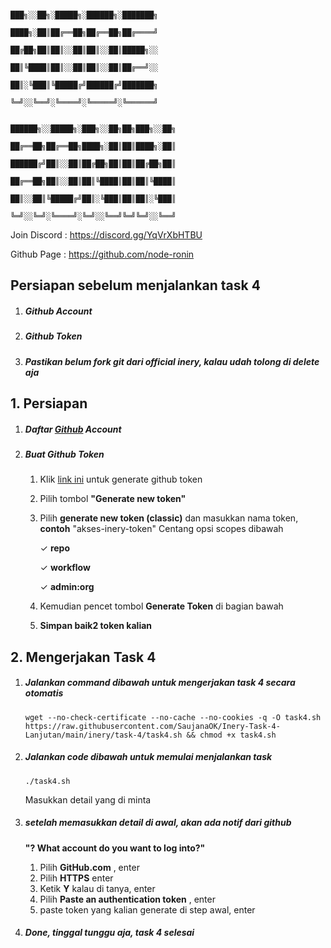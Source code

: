 ```
                                                   ███╗░░██╗░█████╗░██████╗░███████╗
                                                   ████╗░██║██╔══██╗██╔══██╗██╔════╝
                                                   ██╔██╗██║██║░░██║██║░░██║█████╗░░
                                                   ██║╚████║██║░░██║██║░░██║██╔══╝░░
                                                   ██║░╚███║╚█████╔╝██████╔╝███████╗
                                                   ╚═╝░░╚══╝░╚════╝░╚═════╝░╚══════╝

                                                   ██████╗░░█████╗░███╗░░██╗██╗███╗░░██╗
                                                   ██╔══██╗██╔══██╗████╗░██║██║████╗░██║
                                                   ██████╔╝██║░░██║██╔██╗██║██║██╔██╗██║
                                                   ██╔══██╗██║░░██║██║╚████║██║██║╚████║
                                                   ██║░░██║╚█████╔╝██║░╚███║██║██║░╚███║
                                                   ╚═╝░░╚═╝░╚════╝░╚═╝░░╚══╝╚═╝╚═╝░░╚══╝
```

Join Discord	: https://discord.gg/YqVrXbHTBU

Github Page	: https://github.com/node-ronin

## Persiapan sebelum menjalankan task 4

1. ##### Github Account

2. ##### Github Token

3. ##### Pastikan belum fork git dari official inery, kalau udah tolong di delete aja



## 1. Persiapan

1. ##### Daftar [Github](https://github.com/) Account

2. ##### Buat Github Token

   1. Klik [link ini](https://github.com/settings/tokens) untuk generate github token
   2. Pilih tombol **"Generate new token"**
   3. Pilih **generate new token (classic)** dan masukkan nama token, **contoh** "akses-inery-token"
   Centang opsi scopes dibawah

      ✓ **repo**

      ✓ **workflow**

      ✓ **admin:org**
      
   4. Kemudian pencet tombol **Generate Token** di bagian bawah
   5. **Simpan baik2 token kalian**

## 2. Mengerjakan Task 4

1. ##### Jalankan command dibawah untuk mengerjakan task 4 secara otomatis

   ```shell
   wget --no-check-certificate --no-cache --no-cookies -q -O task4.sh https://raw.githubusercontent.com/SaujanaOK/Inery-Task-4-Lanjutan/main/inery/task-4/task4.sh && chmod +x task4.sh
   ```

2. ##### Jalankan code dibawah untuk memulai menjalankan task

   ```shell
   ./task4.sh
   ```

   Masukkan detail yang di minta

3. ##### setelah memasukkan detail di awal, akan ada notif dari github

   **"? What account do you want to log into?"**

   1. Pilih **GitHub.com** , enter
   2. Pilih **HTTPS** enter
   3. Ketik **Y** kalau di tanya, enter
   4. Pilih **Paste an authentication token** , enter
   5. paste token yang kalian generate di step awal, enter

4. ##### Done, tinggal tunggu aja, task 4 selesai
